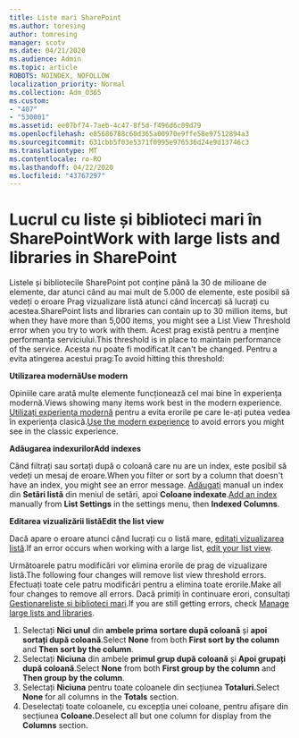 ```yaml
---
title: Liste mari SharePoint
ms.author: toresing
author: tomresing
manager: scotv
ms.date: 04/21/2020
ms.audience: Admin
ms.topic: article
ROBOTS: NOINDEX, NOFOLLOW
localization_priority: Normal
ms.collection: Adm_O365
ms.custom:
- "407"
- "530001"
ms.assetid: ee07bf74-7aeb-4c47-8f5d-f496d6c09d79
ms.openlocfilehash: e85686788c60d365a00970e9ffe58e97512894a3
ms.sourcegitcommit: 631cbb5f03e5371f0995e976536d24e9d13746c3
ms.translationtype: MT
ms.contentlocale: ro-RO
ms.lasthandoff: 04/22/2020
ms.locfileid: "43767297"
---
```

# <a name="work-with-large-lists-and-libraries-in-sharepoint"></a><span data-ttu-id="9bc50-102">Lucrul cu liste și biblioteci mari în SharePoint</span><span class="sxs-lookup"><span data-stu-id="9bc50-102">Work with large lists and libraries in SharePoint</span></span>

<span data-ttu-id="9bc50-103">Listele și bibliotecile SharePoint pot conține până la 30 de milioane de elemente, dar atunci când au mai mult de 5.000 de elemente, este posibil să vedeți o eroare Prag vizualizare listă atunci când încercați să lucrați cu acestea.</span><span class="sxs-lookup"><span data-stu-id="9bc50-103">SharePoint lists and libraries can contain up to 30 million items, but when they have more than 5,000 items, you might see a List View Threshold error when you try to work with them.</span></span> <span data-ttu-id="9bc50-104">Acest prag există pentru a menține performanța serviciului.</span><span class="sxs-lookup"><span data-stu-id="9bc50-104">This threshold is in place to maintain performance of the service.</span></span> <span data-ttu-id="9bc50-105">Acesta nu poate fi modificat.</span><span class="sxs-lookup"><span data-stu-id="9bc50-105">It can't be changed.</span></span> <span data-ttu-id="9bc50-106">Pentru a evita atingerea acestui prag:</span><span class="sxs-lookup"><span data-stu-id="9bc50-106">To avoid hitting this threshold:</span></span>

<span data-ttu-id="9bc50-107">**Utilizarea modernă**</span><span class="sxs-lookup"><span data-stu-id="9bc50-107">**Use modern**</span></span>

<span data-ttu-id="9bc50-108">Opiniile care arată multe elemente funcționează cel mai bine în experiența modernă.</span><span class="sxs-lookup"><span data-stu-id="9bc50-108">Views showing many items work best in the modern experience.</span></span> <span data-ttu-id="9bc50-109">[Utilizați experiența modernă](https://support.office.com/article/66dac24b-4177-4775-bf50-3d267318caa9) pentru a evita erorile pe care le-ați putea vedea în experiența clasică.</span><span class="sxs-lookup"><span data-stu-id="9bc50-109">[Use the modern experience](https://support.office.com/article/66dac24b-4177-4775-bf50-3d267318caa9) to avoid errors you might see in the classic experience.</span></span>

<span data-ttu-id="9bc50-110">**Adăugarea indexurilor**</span><span class="sxs-lookup"><span data-stu-id="9bc50-110">**Add indexes**</span></span>

<span data-ttu-id="9bc50-111">Când filtrați sau sortați după o coloană care nu are un index, este posibil să vedeți un mesaj de eroare.</span><span class="sxs-lookup"><span data-stu-id="9bc50-111">When you filter or sort by a column that doesn't have an index, you might see an error message.</span></span> <span data-ttu-id="9bc50-112">[Adăugați](https://support.office.com/article/f3f00554-b7dc-44d1-a2ed-d477eac463b0) manual un index din **Setări listă** din meniul de setări, apoi **Coloane indexate**.</span><span class="sxs-lookup"><span data-stu-id="9bc50-112">[Add an index](https://support.office.com/article/f3f00554-b7dc-44d1-a2ed-d477eac463b0) manually from **List Settings** in the settings menu, then **Indexed Columns**.</span></span>

<span data-ttu-id="9bc50-113">**Editarea vizualizării listă**</span><span class="sxs-lookup"><span data-stu-id="9bc50-113">**Edit the list view**</span></span>

<span data-ttu-id="9bc50-114">Dacă apare o eroare atunci când lucrați cu o listă mare, [editați vizualizarea listă](https://support.office.com/article/15916903-e79a-423f-b4e2-02d37e1ff372).</span><span class="sxs-lookup"><span data-stu-id="9bc50-114">If an error occurs when working with a large list, [edit your list view](https://support.office.com/article/15916903-e79a-423f-b4e2-02d37e1ff372).</span></span>

<span data-ttu-id="9bc50-115">Următoarele patru modificări vor elimina erorile de prag de vizualizare listă.</span><span class="sxs-lookup"><span data-stu-id="9bc50-115">The following four changes will remove list view threshold errors.</span></span> <span data-ttu-id="9bc50-116">Efectuați toate cele patru modificări pentru a elimina toate erorile.</span><span class="sxs-lookup"><span data-stu-id="9bc50-116">Make all four changes to remove all errors.</span></span> <span data-ttu-id="9bc50-117">Dacă primiți în continuare erori, consultați [Gestionareliste și biblioteci mari](https://support.office.com/article/B8588DAE-9387-48C2-9248-C24122F07C59).</span><span class="sxs-lookup"><span data-stu-id="9bc50-117">If you are still getting errors, check [Manage large lists and libraries](https://support.office.com/article/B8588DAE-9387-48C2-9248-C24122F07C59).</span></span>

1. <span data-ttu-id="9bc50-118">Selectați **Nici unul** din **ambele prima sortare după coloană** și **apoi sortați după coloană**.</span><span class="sxs-lookup"><span data-stu-id="9bc50-118">Select **None** from both **First sort by the column** and **Then sort by the column**.</span></span>
2. <span data-ttu-id="9bc50-119">Selectați **Niciuna** din ambele **primul grup după coloană** și **Apoi grupați după coloană**.</span><span class="sxs-lookup"><span data-stu-id="9bc50-119">Select **None** from both **First group by the column** and **Then group by the column**.</span></span>
3. <span data-ttu-id="9bc50-120">Selectați **Niciuna** pentru toate coloanele din secțiunea **Totaluri.**</span><span class="sxs-lookup"><span data-stu-id="9bc50-120">Select **None** for all columns in the **Totals** section.</span></span>
4. <span data-ttu-id="9bc50-121">Deselectați toate coloanele, cu excepția unei coloane, pentru afișare din secțiunea **Coloane.**</span><span class="sxs-lookup"><span data-stu-id="9bc50-121">Deselect all but one column for display from the **Columns** section.</span></span>

